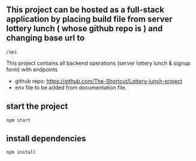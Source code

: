 ## This project can be hosted as a full-stack application by placing build file from server lottery lunch ( whose github repo is ) and changing base url to

```
/api
```

This project contains all backend operations (server lottery lunch & signup form) with endpoints

- github repo: https://github.com/The-Shortcut/Lottery-lunch-project
- env file to be added from documentation file.

## start the project

`npm start`

## install dependencies

`npm install`

